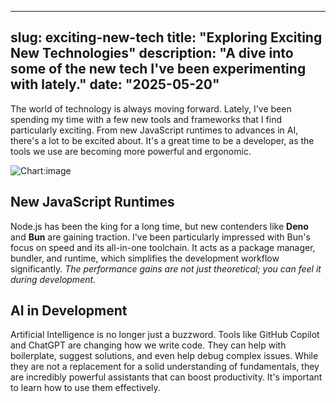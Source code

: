 
---
slug: exciting-new-tech
title: "Exploring Exciting New Technologies"
description: "A dive into some of the new tech I've been experimenting with lately."
date: "2025-05-20"
---

The world of technology is always moving forward. Lately, I've been spending my time with a few new tools and frameworks that I find particularly exciting. From new JavaScript runtimes to advances in AI, there's a lot to be excited about. It's a great time to be a developer, as the tools we use are becoming more powerful and ergonomic.

![Chart:image](https://images.unsplash.com/photo-1518770660439-4636190af475?w=800&q=80 "The hardware that powers our software.")

## New JavaScript Runtimes

Node.js has been the king for a long time, but new contenders like **Deno** and **Bun** are gaining traction. I've been particularly impressed with Bun's focus on speed and its all-in-one toolchain. It acts as a package manager, bundler, and runtime, which simplifies the development workflow significantly. *The performance gains are not just theoretical; you can feel it during development.*

## AI in Development

Artificial Intelligence is no longer just a buzzword. Tools like GitHub Copilot and ChatGPT are changing how we write code. They can help with boilerplate, suggest solutions, and even help debug complex issues. While they are not a replacement for a solid understanding of fundamentals, they are incredibly powerful assistants that can boost productivity. It's important to learn how to use them effectively.
